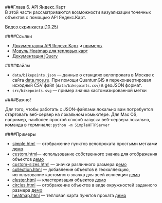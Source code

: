 ###Глава 6. API Яндекс.Карт  
В этой части рассматриваются возможности визуализации точечных объектов с помощью API Яндекс.Карт.

[Видео скринкаста (10:25)](https://vimeo.com/minikarma/geotalk-chapter6)

####Ссылки 
* [Документация API Яндекс.Карт](http://tech.yandex.ru/maps/) и [примеры](https://tech.yandex.ru/maps/jsbox/2.1/)
* [Модуль Heatmap для тепловых карт](https://github.com/yandex/mapsapi-heatmap)
* [Документация jQuery](http://jquery.com)

####Файлы
* `data/bikepoints.json` — данные о станциях велопроката в Москве с сайта [data.mos.ru](http://data.mos.ru/datasets/918). При помощи QuantumGIS я переконвертировал исходный CSV файл (`data/bikepoints.csv`) в geoJSON формат.
* `src/bikepoints.svg` — пример значка кастомизированной метки

####Важно!

Для того, чтобы работать с JSON-файлами локально вам потребуется стартовать веб-сервер на локальном комьютере.
Для Mac OS, например, наиболее простой способ запуска веб-сервера локально, команда в терминале: `python -m SimpleHTTPServer`  

####Примеры 
* [simple.html](simple.html) — отображение пунктов велопроката простыми метками [демо](http://getwalk.me/experiments/chapter6/simple.html)
* [custom.html](custom.html)— использование собственного значка для отображения объектов [демо](http://getwalk.me/experiments/chapter6/custom.html)
* [custom-sizes.html](custom-sizes.html) — значки различного размера [демо](http://getwalk.me/experiments/chapter6/custom-sizes.html)
* [collection.html](collection.html) — добавление объектов в геоколлекцию, использование кастомного значка для всей коллекции [демо](http://getwalk.me/experiments/chapter6/collection.html)
* [cluster.html](cluster.html) — кластеризация объектов [демо](http://getwalk.me/experiments/chapter6/cluster.html)
* [circles.html](circles.html) — отображение объектов в виде окружностей заданного размера [демо](http://getwalk.me/experiments/chapter6/circles.html)
* [heatmap.html](heatmap.html) — тепловая карта пунктов проката [демо](http://getwalk.me/experiments/chapter6/heatmap.html)